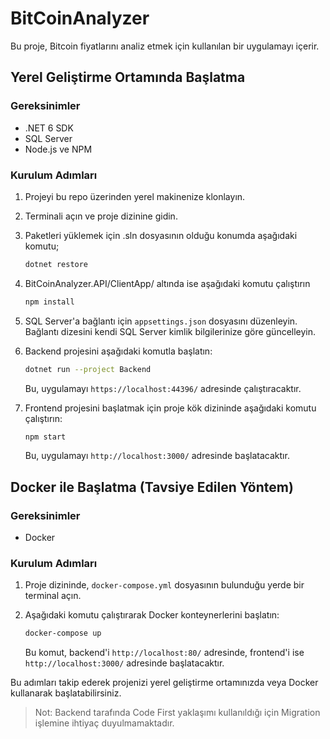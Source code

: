 # BitCoinAnalyzer

Bu proje, Bitcoin fiyatlarını analiz etmek için kullanılan bir uygulamayı içerir.

## Yerel Geliştirme Ortamında Başlatma

### Gereksinimler
- .NET 6 SDK
- SQL Server
- Node.js ve NPM

### Kurulum Adımları
1. Projeyi bu repo üzerinden yerel makinenize klonlayın.
2. Terminali açın ve proje dizinine gidin.
3. Paketleri yüklemek için .sln dosyasının olduğu konumda aşağıdaki komutu;

   ```bash
   dotnet restore
   ```

4. BitCoinAnalyzer.API/ClientApp/ altında ise aşağıdaki komutu çalıştırın   

   ```bash
   npm install
   ```

5. SQL Server'a bağlantı için `appsettings.json` dosyasını düzenleyin. Bağlantı dizesini kendi SQL Server kimlik bilgilerinize göre güncelleyin.
6. Backend projesini aşağıdaki komutla başlatın:

   ```bash
   dotnet run --project Backend
   ```

   Bu, uygulamayı `https://localhost:44396/` adresinde çalıştıracaktır.

7. Frontend projesini başlatmak için proje kök dizininde aşağıdaki komutu çalıştırın:

   ```bash
   npm start
   ```

   Bu, uygulamayı `http://localhost:3000/` adresinde başlatacaktır.

## Docker ile Başlatma (Tavsiye Edilen Yöntem)

### Gereksinimler
- Docker

### Kurulum Adımları
1. Proje dizininde, `docker-compose.yml` dosyasının bulunduğu yerde bir terminal açın.
2. Aşağıdaki komutu çalıştırarak Docker konteynerlerini başlatın:

   ```bash
   docker-compose up
   ```

   Bu komut, backend'i `http://localhost:80/` adresinde, frontend'i ise `http://localhost:3000/` adresinde başlatacaktır.

Bu adımları takip ederek projenizi yerel geliştirme ortamınızda veya Docker kullanarak başlatabilirsiniz.

> Not: Backend tarafında Code First yaklaşımı kullanıldığı için Migration işlemine ihtiyaç duyulmamaktadır.

